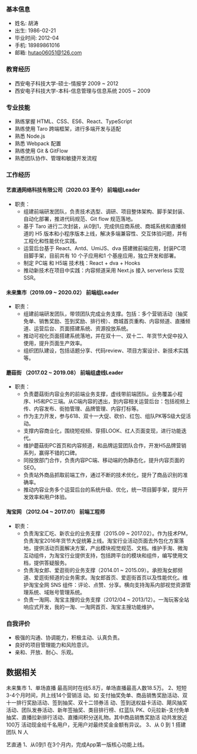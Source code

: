 ### 基本信息
* 姓名: 胡涛    
* 出生: 1986-02-21 
* 毕业时间: 2012-04 
* 手机: 18989861016 
* 邮箱: hutao06051@126.com

### 教育经历
* 西安电子科技大学-硕士-情报学 2009 ~ 2012
* 西安电子科技大学-本科-信息管理与信息系统 2005 ~ 2009

### 专业技能
* 熟练掌握 HTML、CSS、ES6、React、TypeScript
* 熟练使用 Taro 跨端框架，进行多端开发与适配
* 熟悉 Node.js
* 熟悉 Webpack 配置
* 熟练使用 Git & GitFlow
* 熟悉团队协作、管理和敏捷开发流程

### 工作经历

#### 艺直通网络科技有限公司（2020.03 至今） 前端组Leader
* 职责：
  - 组建前端研发团队，负责技术选型、调研、项目整体架构、脚手架封装、自动化部署，推进代码规范、Git flow 规范落地。
  - 基于 Taro 进行二次封装，从0到1，完成供应商系统、商城系统和直播频道的 H5 版本和小程序版本上线，解决多端兼容性、交互体验问题，并有工程化和性能优化实践。
  - 运营后台基于 React、Antd、UmiJS、dva 搭建微前端应用，封装PC项目脚手架，目前共有 10 个子应用和1 个基座应用，独立开发和部署。
  - 制定 PC端 和 H5端 技术栈：React + dva + Hooks
  - 推动新技术在项目中实践：内容频道采用 Next.js 接入 serverless 实现 SSR。

#### 未来集市（2019.09 ~ 2020.02） 前端组Leader
* 职责：
  - 组建前端研发团队，带领团队完成业务支撑。包括：多个营销活动（抽奖免单、销售奖励、签到奖励、排行榜）、商城首页重构、内容频道、直播频道、运营后台、页面搭建系统、资源投放系统。
  - 推动可视化页面搭建系统落地，并在双十一、双十二、年货节大促中投入使用，提升页面生产效率。
  - 组织团队建设，包括话题分享、代码review、项目方案设计、新技术实践等。

#### 蘑菇街 （2017.02 ~ 2019.08） 前端组虚线Leader
* 职责：
  - 负责蘑菇街内容业务的前端业务支撑，虚线带前端团队。业务覆盖小程序、H5和PC三端。从C端内容的透出，到内容相关运营后台：包括视频上传、内容发布、街拍管理、品牌管理、内容打标等。
  - 作为主力开发，参与618、双十一大促、砍价、红包、组队PK等S级大促活动。
  - 支撑内容商业化，围绕短视频、穿搭LOOK、红人页面变现，进行功能迭代。
  - 维护蘑菇街PC首页和内容频道，和品牌运营团队合作，开发H5品牌营销系列，赢得不错的口碑。
  - 同投放部门合作，负责内容PC端、移动端的伪静态化，提升内容页面的SEO。
  - 负责站外商品抓取前端工作，通过不断的技术优化，提升了商品识别的准确率。
  - 推动内容业务多个运营后台的系统升级、优化，统一项目脚手架，提升开发效率和用户体验。

#### 淘宝网 （2012.04 ~ 2017.01） 前端工程师
* 职责：
  - 负责淘宝汇吃、新农业的业务支撑（2015.09 ~ 2017.02）。作为技术PM，负责淘宝2016年货节大促统筹上线。淘宝行业活动页面去外包化方案落地，提供活动页面解决方案，产出模块视觉规范、文档。维护手淘、微淘互动组件，为淘宝行业提供支持，包括跨平台的模块和组件，编写使用文档，提供答疑服务。
  - 负责淘女郎、爱逛街的业务支撑（2014.01 ~ 2015.09）。承担淘女郎频道、爱逛街频道的业务需求。淘女郎首页、爱逛街首页以及性能优化。维护淘宝全网 SNS 组件：评论、点赞、分享。横向支持淘系内部视觉资源管理系统、域账号管理系统。
  - 负责一淘网、淘宝主搜的业务支撑（2012/04 ~ 2013/12）。一淘玩客全站响应式开发，我的一淘、一淘网首页、淘宝主搜功能维护。

### 自我评价
* 极强的沟通、协调能力，积极主动、认真负责。
* 良好的项目管理能力和风险意识。
* 亲和、开放、耐心、乐观。

## 数据相关
未来集市
1、单场直播 最高同时在线5.8万，单场直播最高人数18.5万。
2、短短3-4个月时间，共上线14个营销活 动。如 支付抽奖免单、商品销售奖励活动、双十一排行奖励活动、签到抽奖、双十二领券活
动、签到送权益卡活动、飓风抽奖活动、团队发券活动、新年签抽奖、类目排行榜、红蓝队
PK、0元拉新-支付免单抽奖、直播拉新排行活动、直播间积分送礼物。其中商品销售奖励活
动共发放近100万 活动现金给千名用户，无用户对最终奖金金额有异议。
3、从 0 到 1 搭建团队 N 人

艺直通
1、从0到1 在3个月内，完成App第一版核心功能上线。
